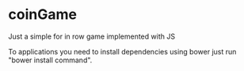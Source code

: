 coinGame
========

Just a simple for in row game implemented with JS

To applications you need to install dependencies using bower just run "bower install command".
